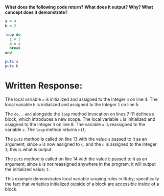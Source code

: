 **What does the following code return? What does it output? Why? What concept does it demonstrate?**

```ruby
a = 4
b = 2

loop do
  c = 3
  a = c
  break
end

puts a
puts b
```

# Written Response:

The local variable `a` is initialized and assigned to the Integer `4` on line 4. The local variable `b` is initialized and assigned to the Integer `2` on line 5.

The `do...end` alongside the `loop` method invocation on lines 7-11 defines a block, which introduces a new scope. The local variable `c` is initialized and assigned to the Integer `3` on line 8. The variable `a` is reassigned to the variable `c`. The `loop` method returns `nil`.

The `puts` method is called on line 13 with the value `a` passed to it as an argument; since `a` is now assigned to `c`; and the `c` is assigned to the Integer `3`; this is what is output.

The `puts` method is called on line 14 with the value `b` passed to it as an argument; since `b` is not reassigned anywhere in the program; it will output the initialized value; `2`.

This example demonstrates local variable scoping rules in Ruby; specifically the fact that variables initialized outside of a block are accessible inside of a block.



